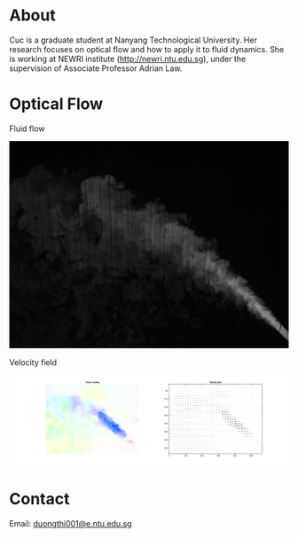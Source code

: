 # About

Cuc is a graduate student at Nanyang Technological University. Her research focuses on optical flow and how to apply it to fluid dynamics. She is working at NEWRI institute (http://newri.ntu.edu.sg), under the supervision of Associate Professor Adrian Law.

# Optical Flow

Fluid flow

![Image flow](frame10.png)

Velocity field

![Image velocity](result.png)


# Contact

Email: duongthi001@e.ntu.edu.sg

